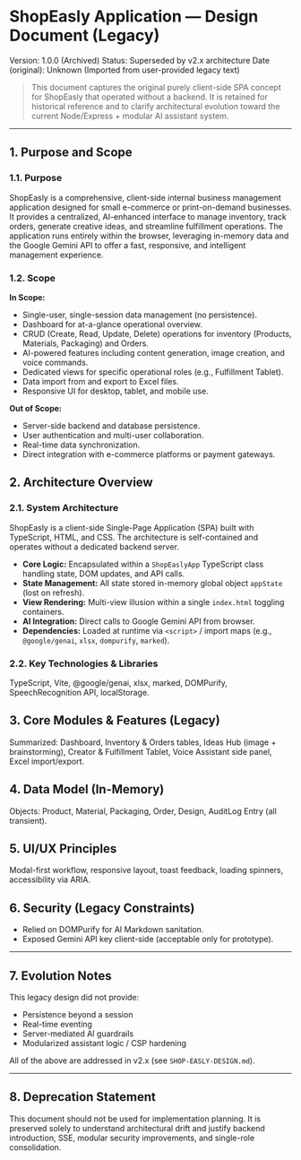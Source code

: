 # ShopEasly Application — Design Document (Legacy)

Version: 1.0.0 (Archived)
Status: Superseded by v2.x architecture
Date (original): Unknown (Imported from user-provided legacy text)

> This document captures the original purely client-side SPA concept for ShopEasly that operated without a backend. It is retained for historical reference and to clarify architectural evolution toward the current Node/Express + modular AI assistant system.

---

## 1. Purpose and Scope
### 1.1. Purpose
ShopEasly is a comprehensive, client-side internal business management application designed for small e-commerce or print-on-demand businesses. It provides a centralized, AI-enhanced interface to manage inventory, track orders, generate creative ideas, and streamline fulfillment operations. The application runs entirely within the browser, leveraging in-memory data and the Google Gemini API to offer a fast, responsive, and intelligent management experience.

### 1.2. Scope
**In Scope:**
- Single-user, single-session data management (no persistence).
- Dashboard for at-a-glance operational overview.
- CRUD (Create, Read, Update, Delete) operations for inventory (Products, Materials, Packaging) and Orders.
- AI-powered features including content generation, image creation, and voice commands.
- Dedicated views for specific operational roles (e.g., Fulfillment Tablet).
- Data import from and export to Excel files.
- Responsive UI for desktop, tablet, and mobile use.

**Out of Scope:**
- Server-side backend and database persistence.
- User authentication and multi-user collaboration.
- Real-time data synchronization.
- Direct integration with e-commerce platforms or payment gateways.

## 2. Architecture Overview
### 2.1. System Architecture
ShopEasly is a client-side Single-Page Application (SPA) built with TypeScript, HTML, and CSS. The architecture is self-contained and operates without a dedicated backend server.

- **Core Logic:** Encapsulated within a `ShopEaslyApp` TypeScript class handling state, DOM updates, and API calls.
- **State Management:** All state stored in-memory global object `appState` (lost on refresh).
- **View Rendering:** Multi-view illusion within a single `index.html` toggling containers.
- **AI Integration:** Direct calls to Google Gemini API from browser.
- **Dependencies:** Loaded at runtime via `<script>` / import maps (e.g., `@google/genai`, `xlsx`, `dompurify`, `marked`).

### 2.2. Key Technologies & Libraries
TypeScript, Vite, @google/genai, xlsx, marked, DOMPurify, SpeechRecognition API, localStorage.

## 3. Core Modules & Features (Legacy)
Summarized: Dashboard, Inventory & Orders tables, Ideas Hub (image + brainstorming), Creator & Fulfillment Tablet, Voice Assistant side panel, Excel import/export.

## 4. Data Model (In-Memory)
Objects: Product, Material, Packaging, Order, Design, AuditLog Entry (all transient).

## 5. UI/UX Principles
Modal-first workflow, responsive layout, toast feedback, loading spinners, accessibility via ARIA.

## 6. Security (Legacy Constraints)
- Relied on DOMPurify for AI Markdown sanitation.
- Exposed Gemini API key client-side (acceptable only for prototype).

---
## 7. Evolution Notes
This legacy design did not provide:
- Persistence beyond a session
- Real-time eventing
- Server-mediated AI guardrails
- Modularized assistant logic / CSP hardening

All of the above are addressed in v2.x (see `SHOP-EASLY-DESIGN.md`).

---
## 8. Deprecation Statement
This document should not be used for implementation planning. It is preserved solely to understand architectural drift and justify backend introduction, SSE, modular security improvements, and single-role consolidation.
